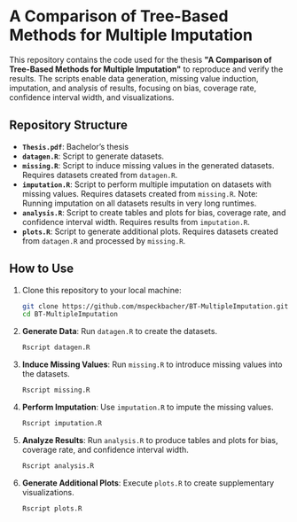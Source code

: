 # A Comparison of Tree-Based Methods for Multiple Imputation

This repository contains the code used for the thesis **"A Comparison of Tree-Based Methods for Multiple Imputation"** to reproduce and verify the results. The scripts enable data generation, missing value induction, imputation, and analysis of results, focusing on bias, coverage rate, confidence interval width, and visualizations.

## Repository Structure

- **`Thesis.pdf`**: Bachelor’s thesis
- **`datagen.R`**: Script to generate datasets. 
- **`missing.R`**: Script to induce missing values in the generated datasets. Requires datasets created from `datagen.R`.  
- **`imputation.R`**: Script to perform multiple imputation on datasets with missing values. Requires datasets created from `missing.R`. Note: Running imputation on all datasets results in very long runtimes.  
- **`analysis.R`**: Script to create tables and plots for bias, coverage rate, and confidence interval width. Requires results from `imputation.R`.  
- **`plots.R`**: Script to generate additional plots. Requires datasets created from `datagen.R` and processed by `missing.R`.
  
## How to Use

1. Clone this repository to your local machine:
    ```bash
    git clone https://github.com/mspeckbacher/BT-MultipleImputation.git
    cd BT-MultipleImputation
    ```

2. **Generate Data**: Run `datagen.R` to create the datasets.
    ```bash
    Rscript datagen.R
    ```

3. **Induce Missing Values**: Run `missing.R` to introduce missing values into the datasets.
    ```bash
    Rscript missing.R
    ```

4. **Perform Imputation**: Use `imputation.R` to impute the missing values.
    ```bash
    Rscript imputation.R
    ```

5. **Analyze Results**: Run `analysis.R` to produce tables and plots for bias, coverage rate, and confidence interval width.
    ```bash
    Rscript analysis.R
    ```

6. **Generate Additional Plots**: Execute `plots.R` to create supplementary visualizations.
    ```bash
    Rscript plots.R
    ```
